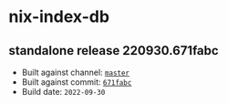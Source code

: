 # nix-index-db
## standalone release 220930.671fabc
- Built against channel: [`master`](https://github.com/nixos/nixpkgs/tree/master)
- Built against commit: [`671fabc`](https://github.com/NixOS/nixpkgs/commit/671fabc93b4d1a3b38499c7b20776477c91b2b15)
- Build date: `2022-09-30`
